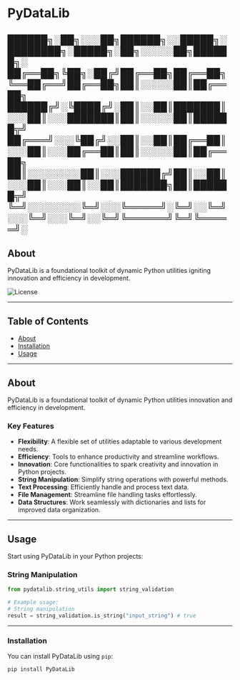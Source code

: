 
<!-- Project Title -->
# PyDataLib 

██████╗░██╗░░░██╗██████╗░░█████╗░████████╗░█████╗░██╗░░░░░██╗██████╗░
██╔══██╗╚██╗░██╔╝██╔══██╗██╔══██╗╚══██╔══╝██╔══██╗██║░░░░░██║██╔══██╗
██████╔╝░╚████╔╝░██║░░██║███████║░░░██║░░░███████║██║░░░░░██║██████╦╝
██╔═══╝░░░╚██╔╝░░██║░░██║██╔══██║░░░██║░░░██╔══██║██║░░░░░██║██╔══██╗
██║░░░░░░░░██║░░░██████╔╝██║░░██║░░░██║░░░██║░░██║███████╗██║██████╦╝
╚═╝░░░░░░░░╚═╝░░░╚═════╝░╚═╝░░╚═╝░░░╚═╝░░░╚═╝░░╚═╝╚══════╝╚═╝╚═════╝░
---

## About
PyDataLib  is a foundational toolkit of dynamic Python utilities igniting innovation and efficiency in development.

<!-- Badges (Optional) -->
![License](https://img.shields.io/badge/License-MIT-blue.svg)
<!-- Add more badges if necessary (e.g., Build, Version, etc.) -->

---

## Table of Contents
- [About](#about)
- [Installation](#installation)
- [Usage](#usage)

---

## About
PyDataLib is a foundational toolkit of dynamic Python utilities innovation and efficiency in development.

### Key Features
- **Flexibility**: A flexible set of utilities adaptable to various development needs.
- **Efficiency**: Tools to enhance productivity and streamline workflows.
- **Innovation**: Core functionalities to spark creativity and innovation in Python projects.
- **String Manipulation**: Simplify string operations with powerful methods.
- **Text Processing**: Efficiently handle and process text data.
- **File Management**: Streamline file handling tasks effortlessly.
- **Data Structures**: Work seamlessly with dictionaries and lists for improved data organization.

---

## Usage

Start using PyDataLib  in your Python projects:

### String Manipulation

```python
from pydatalib.string_utils import string_validation

# Example usage:
# String manipulation
result = string_validation.is_string("input_string") # true
```

---

### Installation
You can install PyDataLib  using `pip`:
```bash
pip install PyDataLib 
```
